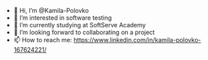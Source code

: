 - 👋 Hi, I’m @Kamila-Polovko
- 👀 I’m interested in software testing
- 🌱 I’m currently studying at SoftServe Academy
- 💞️ I’m looking forward to collaborating on a project
- 📫 How to reach me: https://www.linkedin.com/in/kamila-polovko-167624221/

<!---
Kamila-Polovko/Kamila-Polovko is a ✨ special ✨ repository because its `README.md` (this file) appears on your GitHub profile.
You can click the Preview link to take a look at your changes.
--->
